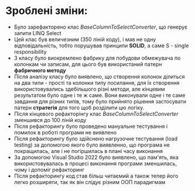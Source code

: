 # Зроблені зміни:
- Було зарефакторено клас *BaseColumnToSelectConverter*, що генерує запити LINQ Select
- Цей клас був величезним (350 ліній коду), і мав не одну відповідальність, тобто порушував принципи **SOLID**, а саме S - single responsibility
- З класу було виокремлено фабрику для побудови обмежувача по колонкам чи записам, для цього був використаний патерн **фабричного методу**
- Після аналізу класу було виявлено, що створення колонок ділиться на два типи - прості та колонки типу посилання, для їх створення використовувались здебільшого різні методи, але кінцевим результатом було одне і те ж саме. Вони виконували одне і те саме завдання для різних типів, тому було прийнято рішення застосувати патерн **стратегія** для того щоб розділити цю логіку.
- Після кінцевого рефакторінгу клас *BaseColumnToSelectConverter* зменшився до 100 ліній коду 
- Після рефакторингу було проведено мануальне тестування і помилок в роботі програми не виявлено
- Після рефакторингу було здійснено нагрузочне тестування (load testing) за допомогою якого було виявленно, що програма не покращилась, але і не погіршилась в плані часу виконання
- За допомогою Visual Studio 2022 було виявлено, що пам'ять, яка використовувалась в процесі виконання програми зменшилась, чому і допоміг рефакторинг
- Після рефакторингу код став більш читаємий а також тепер його легко розширяти, так як він слідує різним ООП парадигмам
